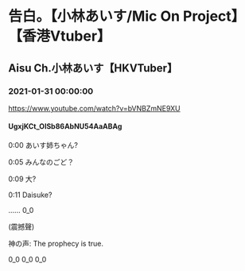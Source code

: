 # 告白。【小林あいす/Mic On Project】【香港Vtuber】

## Aisu Ch.小林あいす【HKVTuber】

### 2021-01-31 00:00:00

https://www.youtube.com/watch?v=bVNBZmNE9XU

#### UgxjKCt_OlSb86AbNU54AaABAg

0:00 あいす姉ちゃん?

0:05 みんなのごど？

0:09 大?

0:11 Daisuke?

...... 0_0

(震撼聲)

神の声: The prophecy is true.

0_0     0_0     0_0

